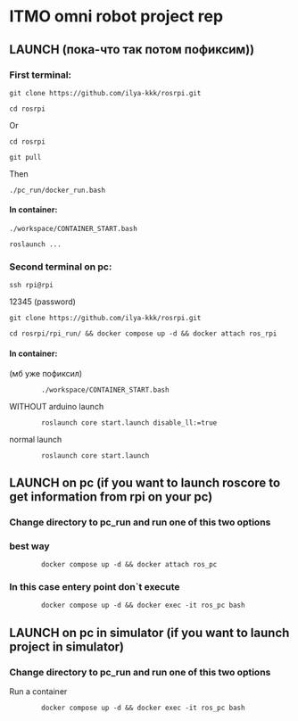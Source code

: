 # ITMO omni robot project rep

## LAUNCH  (пока-что так потом пофиксим))

### First terminal: 
```
git clone https://github.com/ilya-kkk/rosrpi.git
```
```
cd rosrpi
```
  Or 
```
cd rosrpi
```
```
git pull
```
Then
```
./pc_run/docker_run.bash 
```

 #### In container:
 ```
 ./workspace/CONTAINER_START.bash 
```
```
roslaunch ...
```

### Second terminal on pc:
```
ssh rpi@rpi
```
  12345 (password)

```
git clone https://github.com/ilya-kkk/rosrpi.git
```
```
cd rosrpi/rpi_run/ && docker compose up -d && docker attach ros_rpi
```

  #### In container:
(мб уже пофиксил)
```
        ./workspace/CONTAINER_START.bash 
```
WITHOUT arduino launch 
```
        roslaunch core start.launch disable_ll:=true
```
normal launch
```
        roslaunch core start.launch 
```
## LAUNCH on pc (if you want to launch roscore to get information from rpi on your pc)
### Change directory to pc_run and run one of this two options
### best way
```
        docker compose up -d && docker attach ros_pc
```
### In this case entery point don`t execute 
```
        docker compose up -d && docker exec -it ros_pc bash
```

## LAUNCH on pc in simulator (if you want to launch project in simulator)

### Change directory to pc_run and run one of this two options
Run a container
```
        docker compose up -d && docker exec -it ros_pc bash
```